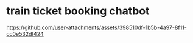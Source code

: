 # train ticket booking chatbot



https://github.com/user-attachments/assets/398510df-1b5b-4a97-8f11-cc0e532df424

